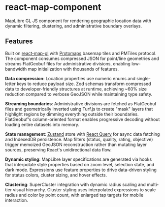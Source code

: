 # react-map-component

MapLibre GL JS component for rendering geographic location data with dynamic filtering, clustering, and administrative boundary overlays.

## Features

Built on [react-map-gl](https://visgl.github.io/react-map-gl/) with [Protomaps](https://protomaps.com/) basemap tiles and PMTiles protocol. The component consumes compressed JSON for point/line geometries and streams FlatGeobuf files for administrative divisions, enabling low-bandwidth map initialization with thousands of features.

**Data compression**: Location properties use numeric enums and single-letter keys to reduce payload size. Zod schemas transform compressed data to developer-friendly structures at runtime, achieving ~60% size reduction compared to verbose GeoJSON while maintaining type safety.

**Streaming boundaries**: Administrative divisions are fetched as FlatGeobuf files and geometrically inverted using Turf.js to create "mask" layers that highlight regions by dimming everything outside their boundaries. FlatGeobuf's column-oriented format enables progressive decoding without loading entire datasets into memory.

**State management**: [Zustand](https://zustand-demo.pmnd.rs/) store with [React Query](https://tanstack.com/query/latest) for async data fetching and IndexedDB persistence. Map filters (status, quality, rating, objective) trigger memoized GeoJSON reconstruction rather than mutating layer sources, preserving React's unidirectional data flow.

**Dynamic styling**: MapLibre layer specifications are generated via hooks that interpolate style properties based on zoom level, selection state, and dark mode. Expressions use feature properties to drive data-driven styling for status colors, cluster sizing, and hover effects.

**Clustering**: SuperCluster integration with dynamic radius scaling and multi-tier visual hierarchy. Cluster styling uses interpolated expressions to scale radius and color by point count, with enlarged tap targets for mobile interaction.
